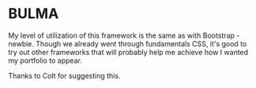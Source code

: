 # BULMA

My level of utilization of this framework is the same as with Bootstrap - newbie. Though we already went through fundamentals CSS, it's good to try out other frameworks that will probably help me achieve how I wanted my portfolio to appear.

Thanks to Colt for suggesting this.